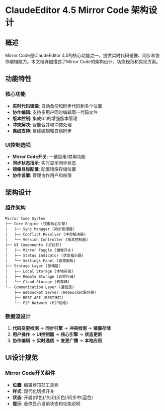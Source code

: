 # ClaudeEditor 4.5 Mirror Code 架构设计

## 概述

Mirror Code是ClaudeEditor 4.5的核心功能之一，提供实时代码镜像、同步和协作编辑能力。本文档详细描述了Mirror Code的架构设计、功能规范和实现方案。

## 功能特性

### 核心功能
- **实时代码镜像**: 自动备份和同步代码到多个位置
- **协作编辑**: 支持多用户同时编辑同一代码文件
- **版本控制**: 集成Git的增强版本管理
- **冲突解决**: 智能合并和冲突处理
- **离线支持**: 离线编辑和自动同步

### UI控制选项
- **Mirror Code开关**: 一键启用/禁用功能
- **同步状态指示**: 实时显示同步状态
- **镜像目标配置**: 配置镜像存储位置
- **协作设置**: 管理协作用户和权限

## 架构设计

### 组件架构
```
Mirror Code System
├── Core Engine (镜像核心引擎)
│   ├── Sync Manager (同步管理器)
│   ├── Conflict Resolver (冲突解决器)
│   └── Version Controller (版本控制器)
├── UI Components (UI组件)
│   ├── Mirror Toggle (镜像开关)
│   ├── Status Indicator (状态指示器)
│   └── Settings Panel (设置面板)
├── Storage Layer (存储层)
│   ├── Local Storage (本地存储)
│   ├── Remote Storage (远程存储)
│   └── Cloud Storage (云存储)
└── Communication Layer (通信层)
    ├── WebSocket Server (WebSocket服务器)
    ├── REST API (REST接口)
    └── P2P Network (P2P网络)
```

### 数据流设计
1. **代码变更检测** → **同步引擎** → **冲突检测** → **镜像存储**
2. **用户操作** → **UI控制器** → **核心引擎** → **状态更新**
3. **协作编辑** → **实时通信** → **变更广播** → **本地应用**

## UI设计规范

### Mirror Code开关组件
- **位置**: 编辑器顶部工具栏
- **样式**: 现代化切换开关
- **状态**: 开启(绿色)/关闭(灰色)/同步中(蓝色)
- **提示**: 悬停显示当前状态和功能说明

